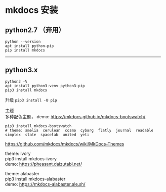 # mkdocs 安装 

## python2.7 （弃用）
```
python --version   
apt install python-pip  
pip install mkdocs  
```
----

## python3.x
```
python3 -V  
apt install python3-venv python3-pip  
pip3 install mkdocs   
```

升级
`pip3 install -U pip`

主题  
多种配色主题， demo: https://mkdocs.github.io/mkdocs-bootswatch/
```
pip3 install mkdocs-bootswatch
# theme: amelia  cerulean  cosmo  cyborg  flatly  journal  readable  simplex  slate  spacelab  united  yeti 
```
https://github.com/mkdocs/mkdocs/wiki/MkDocs-Themes    

theme: ivory   
pip3 install mkdocs-ivory    
demo: https://pheasant.daizutabi.net/    

theme: alabaster   
pip3 install mkdocs-alabaster   
demo: https://mkdocs-alabaster.ale.sh/   
